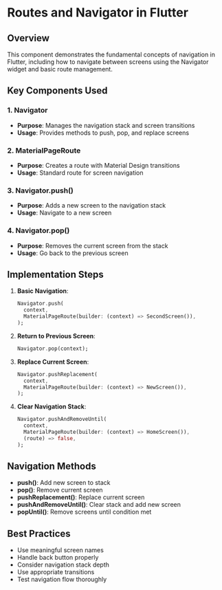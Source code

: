 # Routes and Navigator in Flutter

## Overview
This component demonstrates the fundamental concepts of navigation in Flutter, including how to navigate between screens using the Navigator widget and basic route management.

## Key Components Used

### 1. Navigator
- **Purpose**: Manages the navigation stack and screen transitions
- **Usage**: Provides methods to push, pop, and replace screens

### 2. MaterialPageRoute
- **Purpose**: Creates a route with Material Design transitions
- **Usage**: Standard route for screen navigation

### 3. Navigator.push()
- **Purpose**: Adds a new screen to the navigation stack
- **Usage**: Navigate to a new screen

### 4. Navigator.pop()
- **Purpose**: Removes the current screen from the stack
- **Usage**: Go back to the previous screen

## Implementation Steps

1. **Basic Navigation**:
   ```dart
   Navigator.push(
     context,
     MaterialPageRoute(builder: (context) => SecondScreen()),
   );
   ```

2. **Return to Previous Screen**:
   ```dart
   Navigator.pop(context);
   ```

3. **Replace Current Screen**:
   ```dart
   Navigator.pushReplacement(
     context,
     MaterialPageRoute(builder: (context) => NewScreen()),
   );
   ```

4. **Clear Navigation Stack**:
   ```dart
   Navigator.pushAndRemoveUntil(
     context,
     MaterialPageRoute(builder: (context) => HomeScreen()),
     (route) => false,
   );
   ```

## Navigation Methods
- **push()**: Add new screen to stack
- **pop()**: Remove current screen
- **pushReplacement()**: Replace current screen
- **pushAndRemoveUntil()**: Clear stack and add new screen
- **popUntil()**: Remove screens until condition met

## Best Practices
- Use meaningful screen names
- Handle back button properly
- Consider navigation stack depth
- Use appropriate transitions
- Test navigation flow thoroughly
